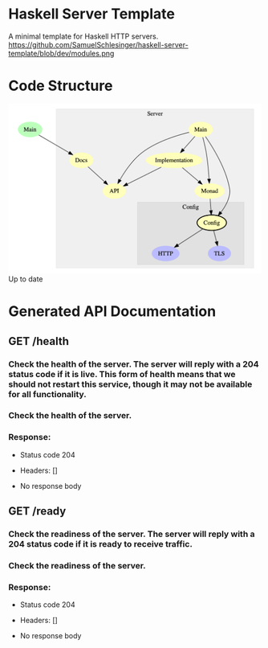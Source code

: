 # Haskell Server Template

A minimal template for Haskell HTTP servers.
https://github.com/SamuelSchlesinger/haskell-server-template/blob/dev/modules.png

# Code Structure

![Module Structure](https://github.com/SamuelSchlesinger/haskell-server-template/blob/main/modules.png)
Up to date

# Generated API Documentation

## GET /health

### Check the health of the server. The server will reply with a 204 status code if it is live. This form of health means that we should not restart this service, though it may not be available for all functionality.


### Check the health of the server.


### Response:

- Status code 204
- Headers: []

- No response body

## GET /ready

### Check the readiness of the server. The server will reply with a 204 status code if it is ready to receive traffic.


### Check the readiness of the server.


### Response:

- Status code 204
- Headers: []

- No response body


